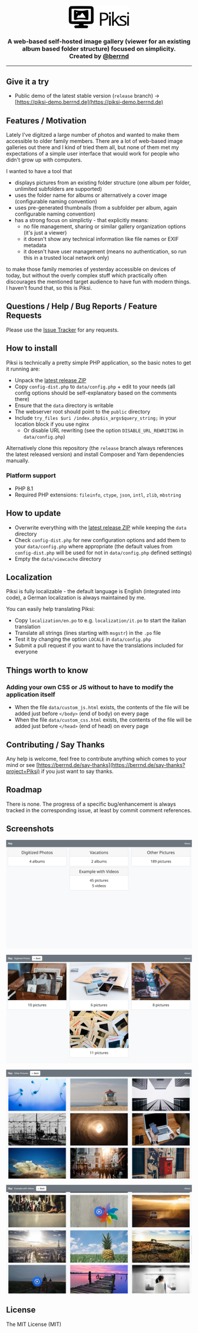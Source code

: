 <div align="center">
<img alt="Logo" height="60" src="https://raw.githubusercontent.com/berrnd/piksi/main/public/img/logo.svg?sanitize=true" />
<h3>A web-based self-hosted image gallery (viewer for an existing album based folder structure) focused on simplicity.<br>Created by <a href="https://github.com/berrnd">@berrnd</a></h3>
</div>

-----

## Give it a try

- Public demo of the latest stable version (`release` branch) &rarr; [https://piksi-demo.berrnd.de](https://piksi-demo.berrnd.de)

## Features / Motivation

Lately I've digitzed a large number of photos and wanted to make them accessible to older family members. There are a lot of web-based image galleries out there and I kind of tried them all, but none of them met my expectations of a simple user interface that would work for people who didn't grow up with computers.

I wanted to have a tool that

- displays pictures from an existing folder structure (one album per folder, unlimited subfolders are supported)
- uses the folder name for albums or alternatively a cover image (configurable naming convention)
- uses pre-generated thumbnails (from a subfolder per album, again configurable naming convention)
- has a strong focus on simplictiy - that explicitly means:
  - no file management, sharing or similar gallery organization options (it's just a viewer)
  - it doesn't show any technical information like file names or EXIF metadata
  - it doesn't have user management (means no authentication, so run this in a trusted local network only)

to make those family memories of yesterday accessible on devices of today, but without the overly complex stuff which practically often discourages the mentioned target audience to have fun with modern things. I haven't found that, so this is Piksi.

## Questions / Help / Bug Reports / Feature Requests

Please use the [Issue Tracker](https://github.com/berrnd/piksi/issues/new/choose) for any requests.

## How to install

Piksi is technically a pretty simple PHP application, so the basic notes to get it running are:

- Unpack the [latest release ZIP](https://github.com/berrnd/piksi/releases/latest)
- Copy `config-dist.php` to `data/config.php` + edit to your needs (all config options should be self-explanatory based on the comments there)
- Ensure that the `data` directory is writable
- The webserver root should point to the `public` directory
- Include `try_files $uri /index.php$is_args$query_string;` in your location block if you use nginx
  - Or disable URL rewriting (see the option `DISABLE_URL_REWRITING` in `data/config.php`)

Alternatively clone this repository (the `release` branch always references the latest released version) and install Composer and Yarn dependencies manually.

### Platform support

- PHP 8.1
- Required PHP extensions: `fileinfo`, `ctype`, `json`, `intl`, `zlib`, `mbstring`

## How to update

- Overwrite everything with the [latest release ZIP](https://github.com/berrnd/piksi/releases/latest) while keeping the `data` directory
- Check `config-dist.php` for new configuration options and add them to your `data/config.php` where appropriate (the default values from `config-dist.php` will be used for not in `data/config.php` defined settings)
- Empty the `data/viewcache` directory

## Localization

Piksi is fully localizable - the default language is English (integrated into code), a German localization is always maintained by me.

You can easily help translating Piksi:

- Copy `localization/en.po` to e.g. `localization/it.po` to start the italian translation
- Translate all strings (lines starting with `msgstr`) in the `.po` file
- Test it by changing the option `LOCALE` in `data/config.php`
- Submit a pull request if you want to have the translations included for everyone

## Things worth to know

### Adding your own CSS or JS without to have to modify the application itself

- When the file `data/custom_js.html` exists, the contents of the file will be added just before `</body>` (end of body) on every page
- When the file `data/custom_css.html` exists, the contents of the file will be added just before `</head>` (end of head) on every page

## Contributing / Say Thanks

Any help is welcome, feel free to contribute anything which comes to your mind or see [https://berrnd.de/say-thanks](https://berrnd.de/say-thanks?project=Piksi) if you just want to say thanks.

## Roadmap

There is none. The progress of a specific bug/enhancement is always tracked in the corresponding issue, at least by commit comment references.

## Screenshots

![overview](https://github.com/berrnd/piksi/raw/main/.github/publication_assets/overview.png "overview")

![album_with_albums](https://github.com/berrnd/piksi/raw/main/.github/publication_assets/album_with_albums.png "album_with_albums")

![gallery](https://github.com/berrnd/piksi/raw/main/.github/publication_assets/gallery.png "gallery")

![gallery_with_videos](https://github.com/berrnd/piksi/raw/main/.github/publication_assets/gallery_with_videos.png "gallery_with_videos")

## License

The MIT License (MIT)

